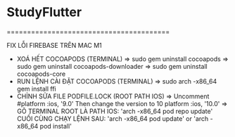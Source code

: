 # StudyFlutter

========================================



FIX LỖI FIREBASE TRÊN MAC M1
- XOÁ HẾT COCOAPODS (TERMINAL)
=> sudo gem uninstall cocoapods
=> sudo gem uninstall cocoapods-downloader
=> sudo gem uninstall cocoapods-core    
- RUN LỆNH CÀI ĐẶT COCOAPODS (TERMINAL)
=> sudo arch -x86_64 gem install ffi
- CHỈNH SỬA FILE PODFILE.LOCK (ROOT PATH IOS)
=> Uncomment #platform :ios, '9.0' Then change the version to 10 platform :ios, '10.0'
=> GÕ TERMINAL ROOT LÀ PATH IOS: 'arch -x86_64 pod repo update'
CUỐI CÙNG CHẠY LỆNH SAU: 'arch -x86_64 pod update' or 'arch -x86_64 pod install'
